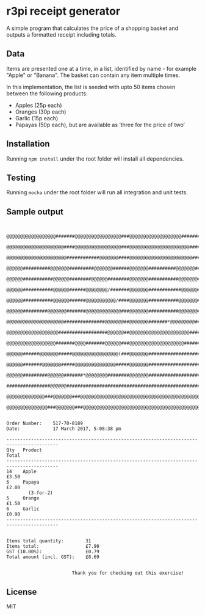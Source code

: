# r3pi receipt generator

A simple program that calculates the price of a shopping basket and outputs a formatted receipt including totals.  

## Data

Items are presented one at a time, in a list, identified by name - for example "Apple" or "Banana". The basket can contain any item multiple times.

In this implementation, the list is seeded with upto 50 items chosen between the following products:
- Apples (25p each)
- Oranges (30p each)
- Garlic (15p each)
- Papayas (50p each), but are available as ‘three for the price of two’

## Installation

Running `npm install` under the root folder will install all dependencies.

## Testing

Running `mocha` under the root folder will run all integration and unit tests. 

## Sample output

```
                                                                                         
     @@@@@@@@@@@@@@@@@@#######@@@@@@@@@@@@@@@@@###@@@@@@@@@@@@@@@@@@@#########@@@@@@     
     @@@@@@@@@@@@@@@@@@@@@####@@@@@@@@@@@@@@@@@###@@@@@@@@@@@@@@@@@@@@@@######@@@@@@     
     @@@@@@@@@@@@@@@@@@@@@@############@@@@@@@####@@@@@@@@@@@@@@@@@@@@@@@#####@@@@@@     
     @@@@@@##########@@@@@@@#########@@@@@@@######@@@@@@@##########@@@@@@@####@@@@@@     
     @@@@@@###########@@@@@@########@@@@@@########@@@@@@@###########@@@@@@@###@@@@@@     
     @@@@@@###########@@@@@@######@@@@@@@@/#######@@@@@@@############@@@@@@###@@@@@@     
     @@@@@@###########@@@@@@######@@@@@@@@@@@/####@@@@@@@###########@@@@@@@###@@@@@@     
     @@@@@@#########@@@@@@@#######@@@@@@@@@@@@@###@@@@@@@###########@@@@@@@###@@@@@@     
     @@@@@@@@@@@@@@@@@@@@@###############@@@@@@@##@@@@@@@#######*@@@@@@@@@####@@@@@@     
     @@@@@@@@@@@@@@@@@@@##################@@@@@@##@@@@@@@@@@@@@@@@@@@@@@######@@@@@@     
     @@@@@@@@@@@@@@@@@@#######@@@@#######@@@@@@###@@@@@@@@@@@@@@@@@@@@########@@@@@@     
     @@@@@@######@@@@@@@#####@@@@@@@@@@@@@@@@@(###@@@@@@@#####################@@@@@@     
     @@@@@@#######@@@@@@@#####@@@@@@@@@@@@@@@#####@@@@@@@#####################@@@@@@     
     @@@@@@#########@@@@@@#######*@@@@@@@@########@@@@@@@#####################@@@@@@     
     ################@@@@@@#########################################################     
     @@@@@@@@@@@@@@###@@@@@@@###@@@@@@@@@@@@@@@@@@@@@@@@@@@@@@@@@@@@@@@@@@@@@@@@@@@@     
     @@@@@@@@@@@@@@@###@@@@@@@###@@@@@@@@@@@@@@@@@@@@@@@@@@@@@@@@@@@@@@@@@@@@@@@@@@@     
                                                                                         
                                                                                         
Order Number:    517-70-8189
Date:            17 March 2017, 5:08:38 pm
                                                                                         
-----------------------------------------------------------------------------------------
Qty   Product                                                                       Total
-----------------------------------------------------------------------------------------
14    Apple                                                                         £3.50
6     Papaya                                                                        £2.00
        (3-for-2)
5     Orange                                                                        £1.50
6     Garlic                                                                        £0.90
-----------------------------------------------------------------------------------------
                                                                                         
                                                                                         
Items total quantity:        31
Items total:                 £7.90
GST (10.00%):                £0.79
Total amount (incl. GST):    £8.69
                                                                                         
                                                                                         
                        Thank you for checking out this exercise!                        

```

## License

MIT
